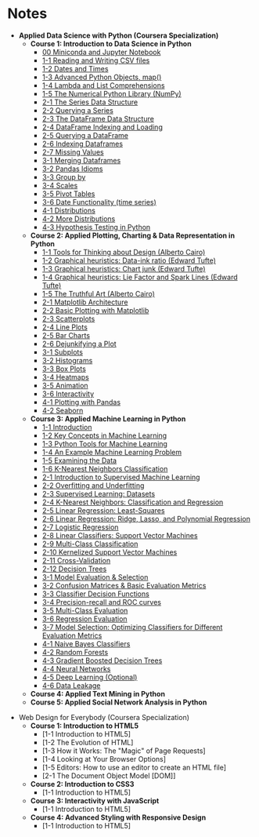 # Notes

- **Applied Data Science with Python (Coursera Specialization)**
  * **Course 1: Introduction to Data Science in Python**
    + [00 Miniconda and Jupyter Notebook](https://github.com/siyinghan/Notes/blob/master/Applied%20Data%20Science%20with%20Python%20(Coursera%20Specialization)/01%20Introduction%20to%20Data%20Science%20in%20Python/00%20Miniconda%20and%20Jupyter%20Notebook.md)
    + [1-1 Reading and Writing CSV files](https://github.com/siyinghan/Notes/blob/master/Applied%20Data%20Science%20with%20Python%20(Coursera%20Specialization)/01%20Introduction%20to%20Data%20Science%20in%20Python/1-1%20Reading%20and%20Writing%20CSV%20files.md)
    + [1-2 Dates and Times](https://github.com/siyinghan/Notes/blob/master/Applied%20Data%20Science%20with%20Python%20(Coursera%20Specialization)/01%20Introduction%20to%20Data%20Science%20in%20Python/1-2%20Dates%20and%20Times.md)
    + [1-3 Advanced Python Objects, map()](https://github.com/siyinghan/Notes/blob/master/Applied%20Data%20Science%20with%20Python%20(Coursera%20Specialization)/01%20Introduction%20to%20Data%20Science%20in%20Python/1-3%20Advanced%20Python%20Objects%2C%20map().md)
    + [1-4 Lambda and List Comprehensions](https://github.com/siyinghan/Notes/blob/master/Applied%20Data%20Science%20with%20Python%20(Coursera%20Specialization)/01%20Introduction%20to%20Data%20Science%20in%20Python/1-4%20Lambda%20and%20List%20Comprehensions.md)
    + [1-5 The Numerical Python Library (NumPy)](https://github.com/siyinghan/Notes/blob/master/Applied%20Data%20Science%20with%20Python%20(Coursera%20Specialization)/01%20Introduction%20to%20Data%20Science%20in%20Python/1-5%20The%20Numerical%20Python%20Library%20(NumPy).md)
    + [2-1 The Series Data Structure](https://github.com/siyinghan/Notes/blob/master/Applied%20Data%20Science%20with%20Python%20(Coursera%20Specialization)/01%20Introduction%20to%20Data%20Science%20in%20Python/2-1%20The%20Series%20Data%20Structure.md)
    + [2-2 Querying a Series](https://github.com/siyinghan/Notes/blob/master/Applied%20Data%20Science%20with%20Python%20(Coursera%20Specialization)/01%20Introduction%20to%20Data%20Science%20in%20Python/2-2%20Querying%20a%20Series.md)
    + [2-3 The DataFrame Data Structure](https://github.com/siyinghan/Notes/blob/master/Applied%20Data%20Science%20with%20Python%20(Coursera%20Specialization)/01%20Introduction%20to%20Data%20Science%20in%20Python/2-3%20The%20DataFrame%20Data%20Structure.md)
    + [2-4 DataFrame Indexing and Loading](https://github.com/siyinghan/Notes/blob/master/Applied%20Data%20Science%20with%20Python%20(Coursera%20Specialization)/01%20Introduction%20to%20Data%20Science%20in%20Python/2-4%20DataFrame%20Indexing%20and%20Loading.md)
    + [2-5 Querying a DataFrame](https://github.com/siyinghan/Notes/blob/master/Applied%20Data%20Science%20with%20Python%20(Coursera%20Specialization)/01%20Introduction%20to%20Data%20Science%20in%20Python/2-5%20Querying%20a%20DataFrame.md)
    + [2-6 Indexing Dataframes](https://github.com/siyinghan/Notes/blob/master/Applied%20Data%20Science%20with%20Python%20(Coursera%20Specialization)/01%20Introduction%20to%20Data%20Science%20in%20Python/2-6%20Indexing%20Dataframes.md)
    + [2-7 Missing Values](https://github.com/siyinghan/Notes/blob/master/Applied%20Data%20Science%20with%20Python%20(Coursera%20Specialization)/01%20Introduction%20to%20Data%20Science%20in%20Python/2-7%20Missing%20Values.md)
    + [3-1 Merging Dataframes](https://github.com/siyinghan/Notes/blob/master/Applied%20Data%20Science%20with%20Python%20(Coursera%20Specialization)/01%20Introduction%20to%20Data%20Science%20in%20Python/3-1%20Merging%20Dataframes.md)
    + [3-2 Pandas Idioms](https://github.com/siyinghan/Notes/blob/master/Applied%20Data%20Science%20with%20Python%20(Coursera%20Specialization)/01%20Introduction%20to%20Data%20Science%20in%20Python/3-2%20Pandas%20Idioms.md)
    + [3-3 Group by](https://github.com/siyinghan/Notes/blob/master/Applied%20Data%20Science%20with%20Python%20(Coursera%20Specialization)/01%20Introduction%20to%20Data%20Science%20in%20Python/3-3%20Group%20by.md)
    + [3-4 Scales](https://github.com/siyinghan/Notes/blob/master/Applied%20Data%20Science%20with%20Python%20(Coursera%20Specialization)/01%20Introduction%20to%20Data%20Science%20in%20Python/3-4%20Scales.md)
    + [3-5 Pivot Tables](https://github.com/siyinghan/Notes/blob/master/Applied%20Data%20Science%20with%20Python%20(Coursera%20Specialization)/01%20Introduction%20to%20Data%20Science%20in%20Python/3-5%20Pivot%20Tables.md)
    + [3-6 Date Functionality (time series)](https://github.com/siyinghan/Notes/blob/master/Applied%20Data%20Science%20with%20Python%20(Coursera%20Specialization)/01%20Introduction%20to%20Data%20Science%20in%20Python/3-6%20Date%20Functionality%20(time%20series).md)
    + [4-1 Distributions](https://github.com/siyinghan/Notes/blob/master/Applied%20Data%20Science%20with%20Python%20(Coursera%20Specialization)/01%20Introduction%20to%20Data%20Science%20in%20Python/4-1%20Distributions.md)
    + [4-2 More Distributions](https://github.com/siyinghan/Notes/blob/master/Applied%20Data%20Science%20with%20Python%20(Coursera%20Specialization)/01%20Introduction%20to%20Data%20Science%20in%20Python/4-2%20More%20Distributions.md)
    + [4-3 Hypothesis Testing in Python](https://github.com/siyinghan/Notes/blob/master/Applied%20Data%20Science%20with%20Python%20(Coursera%20Specialization)/01%20Introduction%20to%20Data%20Science%20in%20Python/4-3%20Hypothesis%20Testing%20in%20Python.md)
  * **Course 2: Applied Plotting, Charting & Data Representation in Python**
    + [1-1 Tools for Thinking about Design (Alberto Cairo)](https://github.com/siyinghan/Notes/blob/master/Applied%20Data%20Science%20with%20Python%20(Coursera%20Specialization)/02%20Applied%20Plotting%2C%20Charting%20%26%20Data%20Representation%20in%20Python/1-1%20Tools%20for%20Thinking%20about%20Design%20(Alberto%20Cairo).md)
    + [1-2 Graphical heuristics: Data-ink ratio (Edward Tufte)](https://github.com/siyinghan/Notes/blob/master/Applied%20Data%20Science%20with%20Python%20(Coursera%20Specialization)/02%20Applied%20Plotting%2C%20Charting%20%26%20Data%20Representation%20in%20Python/1-2%20Graphical%20heuristics%20-%20Data-ink%20ratio%20(Edward%20Tufte).md)
    + [1-3 Graphical heuristics: Chart junk (Edward Tufte)](https://github.com/siyinghan/Notes/blob/master/Applied%20Data%20Science%20with%20Python%20(Coursera%20Specialization)/02%20Applied%20Plotting%2C%20Charting%20%26%20Data%20Representation%20in%20Python/1-3%20Graphical%20heuristics%20-%20Chart%20junk%20(Edward%20Tufte).md)
    + [1-4 Graphical heuristics: Lie Factor and Spark Lines (Edward Tufte)](https://github.com/siyinghan/Notes/blob/master/Applied%20Data%20Science%20with%20Python%20(Coursera%20Specialization)/02%20Applied%20Plotting%2C%20Charting%20%26%20Data%20Representation%20in%20Python/1-4%20Graphical%20heuristics%20-%20Lie%20Factor%20and%20Spark%20Lines%20(Edward%20Tufte).md)
    + [1-5 The Truthful Art (Alberto Cairo)](https://github.com/siyinghan/Notes/blob/master/Applied%20Data%20Science%20with%20Python%20(Coursera%20Specialization)/02%20Applied%20Plotting%2C%20Charting%20%26%20Data%20Representation%20in%20Python/1-5%20The%20Truthful%20Art%20(Alberto%20Cairo).md)
    + [2-1 Matplotlib Architecture](https://github.com/siyinghan/Notes/blob/master/Applied%20Data%20Science%20with%20Python%20(Coursera%20Specialization)/02%20Applied%20Plotting%2C%20Charting%20%26%20Data%20Representation%20in%20Python/2-1%20Matplotlib%20Architecture.md)
    + [2-2 Basic Plotting with Matplotlib](https://github.com/siyinghan/Notes/blob/master/Applied%20Data%20Science%20with%20Python%20(Coursera%20Specialization)/02%20Applied%20Plotting%2C%20Charting%20%26%20Data%20Representation%20in%20Python/2-2%20Basic%20Plotting%20with%20Matplotlib.md)
    + [2-3 Scatterplots](https://github.com/siyinghan/Notes/blob/master/Applied%20Data%20Science%20with%20Python%20(Coursera%20Specialization)/02%20Applied%20Plotting%2C%20Charting%20%26%20Data%20Representation%20in%20Python/2-3%20Scatterplots.md)
    + [2-4 Line Plots](https://github.com/siyinghan/Notes/blob/master/Applied%20Data%20Science%20with%20Python%20(Coursera%20Specialization)/02%20Applied%20Plotting%2C%20Charting%20%26%20Data%20Representation%20in%20Python/2-4%20Line%20Plots.md)
    + [2-5 Bar Charts](https://github.com/siyinghan/Notes/blob/master/Applied%20Data%20Science%20with%20Python%20(Coursera%20Specialization)/02%20Applied%20Plotting%2C%20Charting%20%26%20Data%20Representation%20in%20Python/2-5%20Bar%20Charts.md)
    + [2-6 Dejunkifying a Plot](https://github.com/siyinghan/Notes/blob/master/Applied%20Data%20Science%20with%20Python%20(Coursera%20Specialization)/02%20Applied%20Plotting%2C%20Charting%20%26%20Data%20Representation%20in%20Python/2-6%20Dejunkifying%20a%20Plot.md)
    + [3-1 Subplots](https://github.com/siyinghan/Notes/blob/master/Applied%20Data%20Science%20with%20Python%20(Coursera%20Specialization)/02%20Applied%20Plotting%2C%20Charting%20%26%20Data%20Representation%20in%20Python/3-1%20Subplots.md)
    + [3-2 Histograms](https://github.com/siyinghan/Notes/blob/master/Applied%20Data%20Science%20with%20Python%20(Coursera%20Specialization)/02%20Applied%20Plotting%2C%20Charting%20%26%20Data%20Representation%20in%20Python/3-2%20Histograms.md)
    + [3-3 Box Plots](https://github.com/siyinghan/Notes/blob/master/Applied%20Data%20Science%20with%20Python%20(Coursera%20Specialization)/02%20Applied%20Plotting%2C%20Charting%20%26%20Data%20Representation%20in%20Python/3-3%20Box%20Plots.md)
    + [3-4 Heatmaps](https://github.com/siyinghan/Notes/blob/master/Applied%20Data%20Science%20with%20Python%20(Coursera%20Specialization)/02%20Applied%20Plotting%2C%20Charting%20%26%20Data%20Representation%20in%20Python/3-4%20Heatmaps.md)
    + [3-5 Animation](https://github.com/siyinghan/Notes/blob/master/Applied%20Data%20Science%20with%20Python%20(Coursera%20Specialization)/02%20Applied%20Plotting%2C%20Charting%20%26%20Data%20Representation%20in%20Python/3-5%20Animation.md)
    + [3-6 Interactivity](https://github.com/siyinghan/Notes/blob/master/Applied%20Data%20Science%20with%20Python%20(Coursera%20Specialization)/02%20Applied%20Plotting%2C%20Charting%20%26%20Data%20Representation%20in%20Python/3-6%20Interactivity.md)
    + [4-1 Plotting with Pandas](https://github.com/siyinghan/Notes/blob/master/Applied%20Data%20Science%20with%20Python%20(Coursera%20Specialization)/02%20Applied%20Plotting%2C%20Charting%20%26%20Data%20Representation%20in%20Python/4-1%20Plotting%20with%20Pandas.md)
    + [4-2 Seaborn](https://github.com/siyinghan/Notes/blob/master/Applied%20Data%20Science%20with%20Python%20(Coursera%20Specialization)/02%20Applied%20Plotting%2C%20Charting%20%26%20Data%20Representation%20in%20Python/4-2%20Seaborn.md)
  * **Course 3: Applied Machine Learning in Python**
    + [1-1 Introduction](https://github.com/siyinghan/Notes/blob/master/Applied%20Data%20Science%20with%20Python%20(Coursera%20Specialization)/03%20Applied%20Machine%20Learning%20in%20Python/1-1%20Introduction.md)
    + [1-2 Key Concepts in Machine Learning](https://github.com/siyinghan/Notes/blob/master/Applied%20Data%20Science%20with%20Python%20(Coursera%20Specialization)/03%20Applied%20Machine%20Learning%20in%20Python/1-2%20Key%20Concepts%20in%20Machine%20Learning.md)
    + [1-3 Python Tools for Machine Learning](https://github.com/siyinghan/Notes/blob/master/Applied%20Data%20Science%20with%20Python%20(Coursera%20Specialization)/03%20Applied%20Machine%20Learning%20in%20Python/1-3%20Python%20Tools%20for%20Machine%20Learning.md)
    + [1-4 An Example Machine Learning Problem](https://github.com/siyinghan/Notes/blob/master/Applied%20Data%20Science%20with%20Python%20(Coursera%20Specialization)/03%20Applied%20Machine%20Learning%20in%20Python/1-4%20An%20Example%20Machine%20Learning%20Problem.md)
    + [1-5 Examining the Data](https://github.com/siyinghan/Notes/blob/master/Applied%20Data%20Science%20with%20Python%20(Coursera%20Specialization)/03%20Applied%20Machine%20Learning%20in%20Python/1-5%20Examining%20the%20Data.md)
    + [1-6 K-Nearest Neighbors Classification](https://github.com/siyinghan/Notes/blob/master/Applied%20Data%20Science%20with%20Python%20(Coursera%20Specialization)/03%20Applied%20Machine%20Learning%20in%20Python/1-6%20K-Nearest%20Neighbors%20Classification.md)
    + [2-1 Introduction to Supervised Machine Learning](https://github.com/siyinghan/Notes/blob/master/Applied%20Data%20Science%20with%20Python%20(Coursera%20Specialization)/03%20Applied%20Machine%20Learning%20in%20Python/2-01%20Introduction%20to%20Supervised%20Machine%20Learning.md)
    + [2-2 Overfitting and Underfitting](https://github.com/siyinghan/Notes/blob/master/Applied%20Data%20Science%20with%20Python%20(Coursera%20Specialization)/03%20Applied%20Machine%20Learning%20in%20Python/2-02%20Overfitting%20and%20Underfitting.md)
    + [2-3 Supervised Learning: Datasets](https://github.com/siyinghan/Notes/blob/master/Applied%20Data%20Science%20with%20Python%20(Coursera%20Specialization)/03%20Applied%20Machine%20Learning%20in%20Python/2-03%20Supervised%20Learning%20-%20Datasets.md)
    + [2-4 K-Nearest Neighbors: Classification and Regression](https://github.com/siyinghan/Notes/blob/master/Applied%20Data%20Science%20with%20Python%20(Coursera%20Specialization)/03%20Applied%20Machine%20Learning%20in%20Python/2-04%20K-Nearest%20Neighbors%20-%20Classification%20and%20Regression.md)
    + [2-5 Linear Regression: Least-Squares](https://github.com/siyinghan/Notes/blob/master/Applied%20Data%20Science%20with%20Python%20(Coursera%20Specialization)/03%20Applied%20Machine%20Learning%20in%20Python/2-05%20Linear%20Regression%20-%20Least-Squares.md)
    + [2-6 Linear Regression: Ridge, Lasso, and Polynomial Regression](https://github.com/siyinghan/Notes/blob/master/Applied%20Data%20Science%20with%20Python%20(Coursera%20Specialization)/03%20Applied%20Machine%20Learning%20in%20Python/2-06%20Linear%20Regression%20-%20Ridge%2C%20Lasso%2C%20and%20Polynomial%20Regression.md)
    + [2-7 Logistic Regression](https://github.com/siyinghan/Notes/blob/master/Applied%20Data%20Science%20with%20Python%20(Coursera%20Specialization)/03%20Applied%20Machine%20Learning%20in%20Python/2-07%20Logistic%20Regression.md)
    + [2-8 Linear Classifiers: Support Vector Machines](https://github.com/siyinghan/Notes/blob/master/Applied%20Data%20Science%20with%20Python%20(Coursera%20Specialization)/03%20Applied%20Machine%20Learning%20in%20Python/2-08%20Linear%20Classifiers%20-%20Support%20Vector%20Machines.md)
    + [2-9 Multi-Class Classification](https://github.com/siyinghan/Notes/blob/master/Applied%20Data%20Science%20with%20Python%20(Coursera%20Specialization)/03%20Applied%20Machine%20Learning%20in%20Python/2-09%20Multi-Class%20Classification.md)
    + [2-10 Kernelized Support Vector Machines](https://github.com/siyinghan/Notes/blob/master/Applied%20Data%20Science%20with%20Python%20(Coursera%20Specialization)/03%20Applied%20Machine%20Learning%20in%20Python/2-10%20Kernelized%20Support%20Vector%20Machines.md)
    + [2-11 Cross-Validation](https://github.com/siyinghan/Notes/blob/master/Applied%20Data%20Science%20with%20Python%20(Coursera%20Specialization)/03%20Applied%20Machine%20Learning%20in%20Python/2-11%20Cross-Validation.md)
    + [2-12 Decision Trees](https://github.com/siyinghan/Notes/blob/master/Applied%20Data%20Science%20with%20Python%20(Coursera%20Specialization)/03%20Applied%20Machine%20Learning%20in%20Python/2-12%20Decision%20Trees.md)
    + [3-1 Model Evaluation & Selection](https://github.com/siyinghan/Notes/blob/master/Applied%20Data%20Science%20with%20Python%20(Coursera%20Specialization)/03%20Applied%20Machine%20Learning%20in%20Python/3-1%20Model%20Evaluation%20%26%20Selection.md)
    + [3-2 Confusion Matrices & Basic Evaluation Metrics](https://github.com/siyinghan/Notes/blob/master/Applied%20Data%20Science%20with%20Python%20(Coursera%20Specialization)/03%20Applied%20Machine%20Learning%20in%20Python/3-2%20Confusion%20Matrices%20%26%20Basic%20Evaluation%20Metrics.md)
    + [3-3 Classifier Decision Functions](https://github.com/siyinghan/Notes/blob/master/Applied%20Data%20Science%20with%20Python%20(Coursera%20Specialization)/03%20Applied%20Machine%20Learning%20in%20Python/3-3%20Classifier%20Decision%20Functions.md)
    + [3-4 Precision-recall and ROC curves](https://github.com/siyinghan/Notes/blob/master/Applied%20Data%20Science%20with%20Python%20(Coursera%20Specialization)/03%20Applied%20Machine%20Learning%20in%20Python/3-4%20Precision-recall%20and%20ROC%20curves.md)
    + [3-5 Multi-Class Evaluation](https://github.com/siyinghan/Notes/blob/master/Applied%20Data%20Science%20with%20Python%20(Coursera%20Specialization)/03%20Applied%20Machine%20Learning%20in%20Python/3-5%20Multi-Class%20Evaluation.md)
    + [3-6 Regression Evaluation](https://github.com/siyinghan/Notes/blob/master/Applied%20Data%20Science%20with%20Python%20(Coursera%20Specialization)/03%20Applied%20Machine%20Learning%20in%20Python/3-6%20Regression%20Evaluation.md)
    + [3-7 Model Selection: Optimizing Classifiers for Different Evaluation Metrics](https://github.com/siyinghan/Notes/blob/master/Applied%20Data%20Science%20with%20Python%20(Coursera%20Specialization)/03%20Applied%20Machine%20Learning%20in%20Python/3-7%20Model%20Selection%20-%20Optimizing%20Classifiers%20for%20Different%20Evaluation%20Metrics.md)
    + [4-1 Naive Bayes Classifiers](https://github.com/siyinghan/Notes/blob/master/Applied%20Data%20Science%20with%20Python%20(Coursera%20Specialization)/03%20Applied%20Machine%20Learning%20in%20Python/4-1%20Naive%20Bayes%20Classifiers.md)
    + [4-2 Random Forests](https://github.com/siyinghan/Notes/blob/master/Applied%20Data%20Science%20with%20Python%20(Coursera%20Specialization)/03%20Applied%20Machine%20Learning%20in%20Python/4-2%20Random%20Forests.md)
    + [4-3 Gradient Boosted Decision Trees](https://github.com/siyinghan/Notes/blob/master/Applied%20Data%20Science%20with%20Python%20(Coursera%20Specialization)/03%20Applied%20Machine%20Learning%20in%20Python/4-3%20Gradient%20Boosted%20Decision%20Trees.md)
    + [4-4 Neural Networks](https://github.com/siyinghan/Notes/blob/master/Applied%20Data%20Science%20with%20Python%20(Coursera%20Specialization)/03%20Applied%20Machine%20Learning%20in%20Python/4-4%20Neural%20Networks.md)
    + [4-5 Deep Learning (Optional)](https://github.com/siyinghan/Notes/blob/master/Applied%20Data%20Science%20with%20Python%20(Coursera%20Specialization)/03%20Applied%20Machine%20Learning%20in%20Python/4-5%20Deep%20Learning%20(Optional).md)
    + [4-6 Data Leakage](https://github.com/siyinghan/Notes/blob/master/Applied%20Data%20Science%20with%20Python%20(Coursera%20Specialization)/03%20Applied%20Machine%20Learning%20in%20Python/4-6%20Data%20Leakage.md)
  * **Course 4: Applied Text Mining in Python**
  * **Course 5: Applied Social Network Analysis in Python**

* Web Design for Everybody (Coursera Specialization)
  + **Course 1: Introduction to HTML5**
    - [1-1 Introduction to HTML5]
    - [1-2 The Evolution of HTML]
    - [1-3 How it Works: The "Magic" of Page Requests]
    - [1-4 Looking at Your Browser Options]
    - [1-5 Editors: How to use an editor to create an HTML file]
    - [2-1 The Document Object Model [DOM]]
  + **Course 2: Introduction to CSS3**
    - [1-1 Introduction to HTML5]
  + **Course 3: Interactivity with JavaScript**
    - [1-1 Introduction to HTML5]
  + **Course 4: Advanced Styling with Responsive Design**
    - [1-1 Introduction to HTML5]